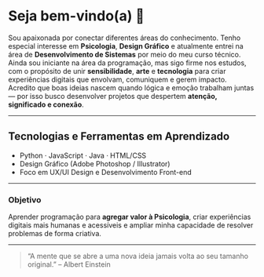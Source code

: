 # Seja bem-vindo(a) 🌙

Sou apaixonada por conectar diferentes áreas do conhecimento. Tenho especial interesse em **Psicologia**, **Design Gráfico** e atualmente entrei na área de **Desenvolvimento de Sistemas** por meio do meu curso técnico. Ainda sou iniciante na área da programação, mas sigo firme nos estudos, com o propósito de unir **sensibilidade**, **arte** e **tecnologia** para criar experiências digitais que envolvam, comuniquem e gerem impacto. Acredito que boas ideias nascem quando lógica e emoção trabalham juntas — por isso busco desenvolver projetos que despertem **atenção, significado e conexão**. 

--- 

## Tecnologias e Ferramentas em Aprendizado

- Python · JavaScript · Java · HTML/CSS  
- Design Gráfico (Adobe Photoshop / Illustrator) 
- Foco em UX/UI Design e Desenvolvimento Front-end

---

### Objetivo

Aprender programação para **agregar valor à Psicologia**, criar experiências digitais mais humanas e acessíveis e ampliar minha capacidade de resolver problemas de forma criativa.

---

> “A mente que se abre a uma nova ideia jamais volta ao seu tamanho original.” – Albert Einstein
